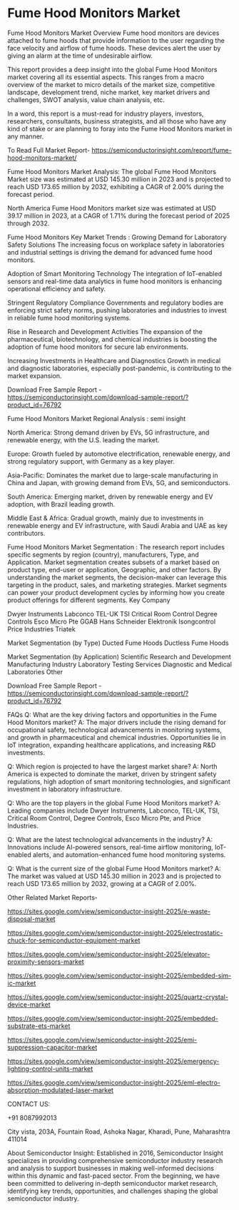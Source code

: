<h1>Fume Hood Monitors Market</h1>
Fume Hood Monitors Market Overview
Fume hood monitors are devices attached to fume hoods that provide information to the user regarding the face velocity and airflow of fume hoods. These devices alert the user by giving an alarm at the time of undesirable airflow.

This report provides a deep insight into the global Fume Hood Monitors market covering all its essential aspects. This ranges from a macro overview of the market to micro details of the market size, competitive landscape, development trend, niche market, key market drivers and challenges, SWOT analysis, value chain analysis, etc.

In a word, this report is a must-read for industry players, investors, researchers, consultants, business strategists, and all those who have any kind of stake or are planning to foray into the Fume Hood Monitors market in any manner.

To Read Full Market Report-
https://semiconductorinsight.com/report/fume-hood-monitors-market/

Fume Hood Monitors Market Analysis:
The global Fume Hood Monitors Market size was estimated at USD 145.30 million in 2023 and is projected to reach USD 173.65 million by 2032, exhibiting a CAGR of 2.00% during the forecast period.

North America Fume Hood Monitors market size was estimated at USD 39.17 million in 2023, at a CAGR of 1.71% during the forecast period of 2025 through 2032.

Fume Hood Monitors Key Market Trends :
Growing Demand for Laboratory Safety Solutions
The increasing focus on workplace safety in laboratories and industrial settings is driving the demand for advanced fume hood monitors.

Adoption of Smart Monitoring Technology
The integration of IoT-enabled sensors and real-time data analytics in fume hood monitors is enhancing operational efficiency and safety.

Stringent Regulatory Compliance
Governments and regulatory bodies are enforcing strict safety norms, pushing laboratories and industries to invest in reliable fume hood monitoring systems.

Rise in Research and Development Activities
The expansion of the pharmaceutical, biotechnology, and chemical industries is boosting the adoption of fume hood monitors for secure lab environments.

Increasing Investments in Healthcare and Diagnostics
Growth in medical and diagnostic laboratories, especially post-pandemic, is contributing to the market expansion.

Download Free Sample Report -
https://semiconductorinsight.com/download-sample-report/?product_id=76792

Fume Hood Monitors Market Regional Analysis :
semi insight

North America:
Strong demand driven by EVs, 5G infrastructure, and renewable energy, with the U.S. leading the market.

Europe:
Growth fueled by automotive electrification, renewable energy, and strong regulatory support, with Germany as a key player.

Asia-Pacific:
Dominates the market due to large-scale manufacturing in China and Japan, with growing demand from EVs, 5G, and semiconductors.

South America:
Emerging market, driven by renewable energy and EV adoption, with Brazil leading growth.

Middle East & Africa:
Gradual growth, mainly due to investments in renewable energy and EV infrastructure, with Saudi Arabia and UAE as key contributors.

Fume Hood Monitors Market Segmentation :
The research report includes specific segments by region (country), manufacturers, Type, and Application. Market segmentation creates subsets of a market based on product type, end-user or application, Geographic, and other factors. By understanding the market segments, the decision-maker can leverage this targeting in the product, sales, and marketing strategies. Market segments can power your product development cycles by informing how you create product offerings for different segments.
Key Company

Dwyer Instruments
Labconco
TEL-UK
TSI
Critical Room Control
Degree Controls
Esco Micro Pte
GGAB
Hans Schneider Elektronik
Isongcontrol
Price Industries
Triatek

Market Segmentation (by Type)
Ducted Fume Hoods
Ductless Fume Hoods

Market Segmentation (by Application)
Scientific Research and Development
Manufacturing Industry
Laboratory Testing Services
Diagnostic and Medical Laboratories
Other

Download Free Sample Report -
https://semiconductorinsight.com/download-sample-report/?product_id=76792

FAQs
Q: What are the key driving factors and opportunities in the Fume Hood Monitors market?
A: The major drivers include the rising demand for occupational safety, technological advancements in monitoring systems, and growth in pharmaceutical and chemical industries. Opportunities lie in IoT integration, expanding healthcare applications, and increasing R&D investments.

Q: Which region is projected to have the largest market share?
A: North America is expected to dominate the market, driven by stringent safety regulations, high adoption of smart monitoring technologies, and significant investment in laboratory infrastructure.

Q: Who are the top players in the global Fume Hood Monitors market?
A: Leading companies include Dwyer Instruments, Labconco, TEL-UK, TSI, Critical Room Control, Degree Controls, Esco Micro Pte, and Price Industries.

Q: What are the latest technological advancements in the industry?
A: Innovations include AI-powered sensors, real-time airflow monitoring, IoT-enabled alerts, and automation-enhanced fume hood monitoring systems.

Q: What is the current size of the global Fume Hood Monitors market?
A: The market was valued at USD 145.30 million in 2023 and is projected to reach USD 173.65 million by 2032, growing at a CAGR of 2.00%.

Other Related Market Reports-

https://sites.google.com/view/semiconductor-insight-2025/e-waste-disposal-market

https://sites.google.com/view/semiconductor-insight-2025/electrostatic-chuck-for-semiconductor-equipment-market

https://sites.google.com/view/semiconductor-insight-2025/elevator-proximity-sensors-market

https://sites.google.com/view/semiconductor-insight-2025/embedded-sim-ic-market

https://sites.google.com/view/semiconductor-insight-2025/quartz-crystal-device-market

https://sites.google.com/view/semiconductor-insight-2025/embedded-substrate-ets-market

https://sites.google.com/view/semiconductor-insight-2025/emi-suppression-capacitor-market

https://sites.google.com/view/semiconductor-insight-2025/emergency-lighting-control-units-market

https://sites.google.com/view/semiconductor-insight-2025/eml-electro-absorption-modulated-laser-market

CONTACT US:

+91 8087992013

City vista, 203A, Fountain Road, Ashoka Nagar, Kharadi, Pune, Maharashtra 411014

About Semiconductor Insight:
Established in 2016, Semiconductor Insight specializes in providing comprehensive semiconductor industry research and analysis to support businesses in making well-informed decisions within this dynamic and fast-paced sector. From the beginning, we have been committed to delivering in-depth semiconductor market research, identifying key trends, opportunities, and challenges shaping the global semiconductor industry.
